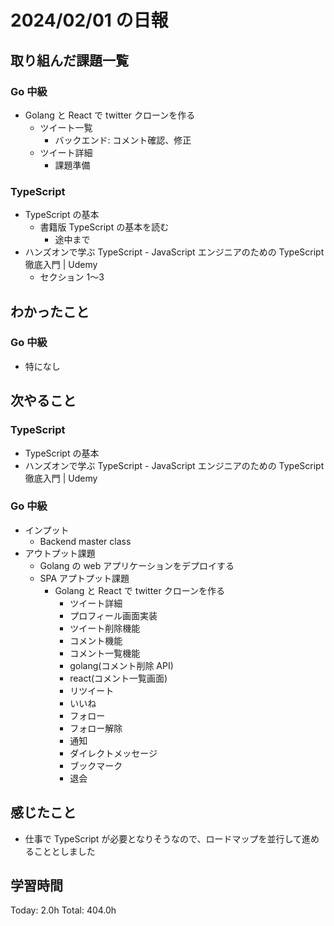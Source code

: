 # 2024/02/01 の日報

## 取り組んだ課題一覧

### Go 中級

- Golang と React で twitter クローンを作る
  - ツイート一覧
    - バックエンド: コメント確認、修正
  - ツイート詳細
    - 課題準備

### TypeScript

- TypeScript の基本
  - 書籍版 TypeScript の基本を読む
    - 途中まで
- ハンズオンで学ぶ TypeScript - JavaScript エンジニアのための TypeScript 徹底入門 | Udemy
  - セクション 1〜3

## わかったこと

### Go 中級

- 特になし

## 次やること

### TypeScript

- TypeScript の基本
- ハンズオンで学ぶ TypeScript - JavaScript エンジニアのための TypeScript 徹底入門 | Udemy

### Go 中級

- インプット
  - Backend master class
- アウトプット課題
  - Golang の web アプリケーションをデプロイする
  - SPA アプトプット課題
    - Golang と React で twitter クローンを作る
      - ツイート詳細
      - プロフィール画面実装
      - ツイート削除機能
      - コメント機能
      - コメント一覧機能
      - golang(コメント削除 API)
      - react(コメント一覧画面)
      - リツイート
      - いいね
      - フォロー
      - フォロー解除
      - 通知
      - ダイレクトメッセージ
      - ブックマーク
      - 退会

## 感じたこと

- 仕事で TypeScript が必要となりそうなので、ロードマップを並行して進めることとしました

## 学習時間

Today: 2.0h
Total: 404.0h
